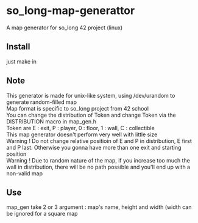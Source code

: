 # so_long-map-generattor
A map generator  for so_long 42 project  (linux) <br>


## Install
just make in

## Note
This generator is made for unix-like system, using /dev/urandom to generate random-filled map <br>
Map format is specific to so_long project from 42 school <br>
You can change the distribution of Token and change Token via the DISTRIBUTION macro in map_gen.h <br>
Token are E : exit, P : player, 0 : floor, 1 : wall, C : collectible <br>
This map generator doesn't perform very well with little size <br>
Warning ! Do not change relative positioin of E and P in distribution, E first and P last. Otherwise you gonna have more than one exit and starting position <br>
Warning ! Due to random nature of the map, if you increase too much the wall in distribution, there will be no path possible and you'll end up with a non-valid map <br>

## Use
map_gen take 2 or 3 argument : map's name, height and width (width can be ignored for a square map <br>